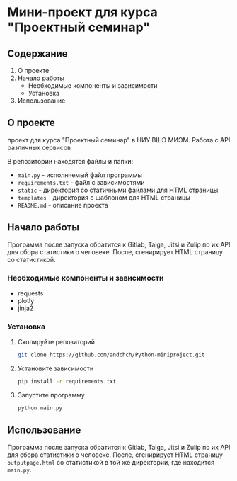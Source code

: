 # Мини-проект для курса "Проектный семинар"

## Содержание

<ol>
    <li>
        О проекте
    </li>
    <li>
    Начало работы
    <ul>
        <li>Необходимые компоненты и зависимости</li>
        <li>Установка</li>
    </ul>
    </li>
    <li>Использование</li>
</ol>


<!-- ABOUT THE PROJECT -->

## О проекте

проект для курса "Проектный семинар" в НИУ ВШЭ МИЭМ.
Работа с API различных сервисов

В репозитории находятся файлы и папки:

* `main.py` - исполняемый файл программы
* `requirements.txt` - файл с зависимостями
* `static` - директория со статичными файлами для HTML страницы
* `templates` - директория с шаблоном для HTML страницы
* `README.md` - описание проекта

<!-- GETTING STARTED -->

## Начало работы

Программа после запуска обратится к Gitlab, Taiga, Jitsi и Zulip по их API для сбора статистики о человеке. После,
сгенирирует HTML страницу со статистикой.

### Необходимые компоненты и зависимости

* requests
* plotly
* jinja2

### Установка

1. Скопируйте репозиторий
   ```sh
   git clone https://github.com/andchch/Python-miniproject.git
   ```
2. Установите зависимости
   ```sh
   pip install -r requirements.txt
   ```
3. Запустите программу
   ```sh
   python main.py
   ```

<!-- USAGE EXAMPLES -->

## Использование

Программа после запуска обратится к Gitlab, Taiga, Jitsi и Zulip по их API для сбора статистики о человеке. После,
сгенирирует HTML страницу `outputpage.html` со статистикой в той же директории, где находится `main.py`.


